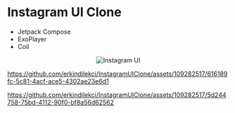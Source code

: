 # Instagram UI Clone

- Jetpack Compose
- ExoPlayer
- Coil
  
<div align="center">
  <img src="https://raw.githubusercontent.com/erkindil/GithubRepositoryEdit/main/iclone.png" alt="Instagram UI">
</div>

https://github.com/erkindilekci/InstagramUIClone/assets/109282517/616189fc-5c81-4acf-ace5-4302ae23e6d1


https://github.com/erkindilekci/InstagramUIClone/assets/109282517/5d244758-75bd-4112-90f0-bf8a56d62562  
